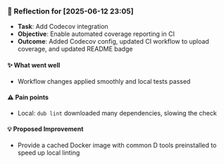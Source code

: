 <!-- reflection-template:start -->
### :book: Reflection for [2025-06-12 23:05]
  - **Task**: Add Codecov integration
  - **Objective**: Enable automated coverage reporting in CI
  - **Outcome**: Added Codecov config, updated CI workflow to upload coverage, and updated README badge

#### :sparkles: What went well
  - Workflow changes applied smoothly and local tests passed

#### :warning: Pain points
  - Local: `dub lint` downloaded many dependencies, slowing the check

#### :bulb: Proposed Improvement
  - Provide a cached Docker image with common D tools preinstalled to speed up local linting
<!-- reflection-template:end -->
